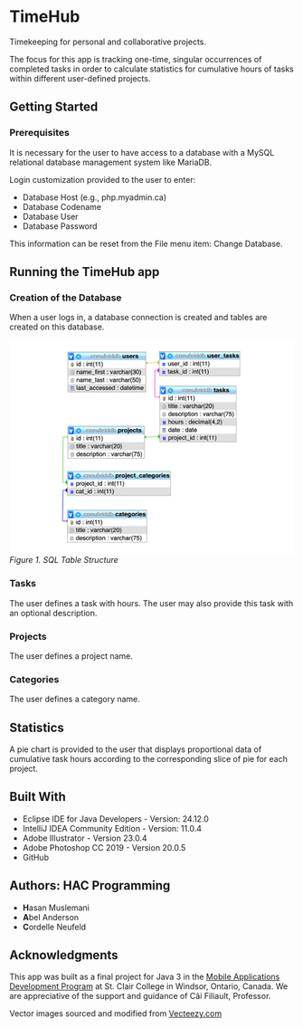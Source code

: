 # TimeHub
Timekeeping for personal and collaborative projects.

The focus for this app is tracking one-time, singular occurrences of completed tasks in order to calculate statistics for cumulative hours of tasks within different user-defined projects.

## Getting Started

### Prerequisites

It is necessary for the user to have access to a database with a MySQL relational database management system like MariaDB.

Login customization provided to the user to enter:

* Database Host (e.g., php.myadmin.ca)
* Database Codename
* Database User
* Database Password

This information can be reset from the File menu item: Change Database.

## Running the TimeHub app

### Creation of the Database

When a user logs in, a database connection is created and tables are created on this database.

![Image of SQL Tables](README-TimeHubTables.png)
*Figure 1. SQL Table Structure*

### Tasks

The user defines a task with hours. The user may also provide this task with an optional description.

### Projects

The user defines a project name.

### Categories

The user defines a category name.

## Statistics

A pie chart is provided to the user that displays proportional data of cumulative task hours according to the corresponding slice of pie for each project.

## Built With

* Eclipse IDE for Java Developers - Version: 24.12.0
* IntelliJ IDEA Community Edition - Version: 11.0.4
* Adobe Illustrator - Version 23.0.4
* Adobe Photoshop CC 2019 - Version 20.0.5
* GitHub

## Authors: HAC Programming

* **H**asan Muslemani
* **A**bel Anderson
* **C**ordelle Neufeld

## Acknowledgments

This app was built as a final project for Java 3 in the [Mobile Applications Development Program](http://www.stclaircollege.ca/programs/postsec/mobile_app_dev/) at St. Clair College in Windsor, Ontario, Canada. We are appreciative of the support and guidance of Câi Filiault, Professor.

Vector images sourced and modified from [Vecteezy.com](https://www.vecteezy.com)
